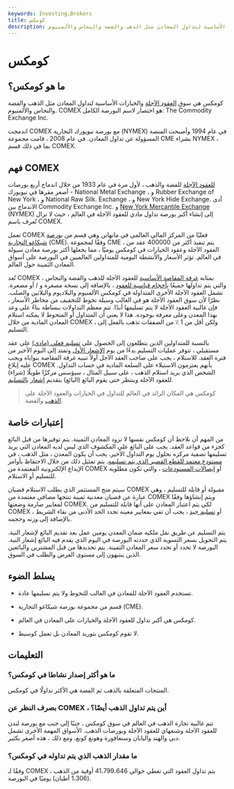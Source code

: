 ```yaml
---
keywords: Investing,Brokers
title: كومكس
description: كومكس هي سوق العقود الآجلة والخيارات الأساسية لتداول المعادن مثل الذهب والفضة والنحاس والألمنيوم.
---
```


# كومكس
## ما هو كومكس؟

كومكس هي سوق [العقود الآجلة](/futures) والخيارات الأساسية لتداول المعادن مثل الذهب والفضة والنحاس والألمنيوم. COMEX هو اختصار لاسم البورصة الكامل: The Commodity Exchange Inc.

اندمجت COMEX مع بورصة نيويورك التجارية (NYMEX) في عام 1994 وأصبحت المنصة المسؤولة عن تداول المعادن. في عام 2008 ، قامت مجموعة CME بشراء NYMEX ، بما في ذلك قسم COMEX.

## فهم COMEX

[للعقود الآجلة](/futures) للفضة والذهب ، لأول مرة في عام 1933 من خلال اندماج أربع بورصات أصغر مقرها في نيويورك - National Metal Exchange ، و Rubber Exchange of New York ، و National Raw Silk. Exchange ، و New York Hide Exchange. أدى الاندماج بين Commodity Exchange Inc. و [New York Mercantile Exchange](/nymex) (NYMEX) إلى إنشاء أكبر بورصة تداول مادي للعقود الآجلة في العالم ، حيث لا تزال تُعرف باسم COMEX.

تعمل COMEX فعليًا من المركز المالي العالمي في مانهاتن وهي قسم من [بورصة شيكاغو التجارية](/cme) (CME). وفقًا لمجموعة CME ، يتم تنفيذ أكثر من 400000 عقد من العقود الآجلة وعقود الخيارات في كومكس يوميًا ، مما يجعلها أكثر بورصة معادن سيولة في العالم. تؤثر الأسعار والأنشطة اليومية للمتداولين العالميين في البورصة على أسواق المعادن الثمينة حول العالم.

تُعد COMEX بمثابة [غرفة المقاصة الأساسية](/clearinghouse) للعقود الآجلة للذهب والفضة والنحاس ، والتي يتم تداولها جميعًا [بأحجام قياسية للعقود](/contractsize) ، بالإضافة إلى نسخة مصغرة و / أو مصغرة. تشمل العقود الآجلة الأخرى المتداولة في كومكس الألمنيوم والبلاديوم والبلاتين والصلب. نظرًا لأن سوق العقود الآجلة هو في الغالب وسيلة تحوط للتخفيف من مخاطر الأسعار ، فإن غالبية العقود الآجلة لا يتم تسليمها أبدًا. تتم معظم التداولات ببساطة بناءً على وعد بهذا المعدن وعلى معرفة بوجوده. هذا لا يعني أن المتداول أو المتحوط لا يمكنه استلام المعادن المادية من خلال COMEX ، ولكن أقل من 1 ٪ من الصفقات تذهب بالفعل إلى التسليم.

بالنسبة للمتداولين الذين يتطلعون إلى الحصول على [تسليم فعلي (مادي)](/physicaldelivery) على عقد مستقبلي ، تتوفر عمليات التسليم بدءًا من يوم [الإشعار الأول](/firstnoticeday) وتمتد إلى اليوم الأخير من فترة العقد. للاستلام ، يجب على صاحب العقد الآجل أولاً تنبيه غرفة المقاصة بنواياه ويجب عليه إبلاغ COMEX بأنهم يعتزمون الاستيلاء على السلعة المادية في حساب التداول. الشخص الذي يريد استلام الذهب ، على سبيل المثال ، سيؤسس مركزًا طويلًا (شراء) للعقود الآجلة وينتظر حتى يقوم البائع (البائع) بتقديم [إشعار](/deliverynotice) [بالتسليم](/deliverynotice).

> كومكس هي المكان الرائد في العالم للتداول في الخيارات والعقود الآجلة على [الذهب](/gold-option) والفضة.

>

## إعتبارات خاصة

من المهم أن نلاحظ أن كومكس نفسها لا تزود المعادن الثمينة. يتم توفيرها من قبل البائع كجزء من قواعد العقد. يجب على البائع على المكشوف الذي ليس لديه المعادن التي يريد تسليمها تصفية مركزه بحلول يوم التداول الأخير. يجب أن يكون المعدن ، مثل الذهب ، في [مستودع معتمد للقطع القصير الذي يتم تسليمه](/depository). يتم تمثيل ذلك من خلال الاحتفاظ بأوامر الإيداع الإلكترونية المعتمدة من COMEX أو [إيصالات المستودعات](/warehousereceipt) ، والتي تكون مطلوبة للتسليم أو الاستلام.

سيتم منح المستثمر الذي يطلب الاستلام قضبان COMEX مقبولة أو قابلة للتسليم ، وهي عبارة عن قضبان معدنية ثمينة تنتجها مصافي معتمدة من COMEX ويتم إنشاؤها وفقًا لمعايير صارمة وضعتها COMEX. لكي يتم اعتبار المعادن على أنها قابلة للتسليم من COMEX أو [تسليم جيد](/gooddelivery) ، يجب أن تفي بمعايير معينة تحدد الحد الأدنى من نقاء الشريط ، بالإضافة إلى وزنه وحجمه.

يتم التسليم عن طريق نقل ملكية ضمان المعدن يومين عمل بعد تقديم البائع لإشعار النية. يتم التحويل بسعر التسوية الذي حددته البورصة في اليوم الذي يقدم فيه البائع إشعار النية. البورصة لا تحدد أو تحدد سعر المعادن الثمينة. يتم تحديدها من قبل المشترين والبائعين الذين ينتبهون إلى مستوى العرض والطلب في السوق.

## يسلط الضوء

- تستخدم العقود الآجلة للمعادن في الغالب للتحوط ولا يتم تسليمها عادة.

- قسم من مجموعة بورصة شيكاغو التجارية (CME).

- كومكس هي أكبر تداول للعقود الآجلة والخيارات على المعادن في العالم.

- لا تقوم كومكس بتوريد المعادن بل تعمل كوسيط.

## التعليمات

### ما هو أكثر إصدار نشاطا في كومكس؟

المنتجات المتعلقة بالذهب ثم الفضة هي الأكثر تداولًا في كومكس.

### بصرف النظر عن COMEX ، أين يتم تداول الذهب أيضًا؟

تتم غالبية تجارة الذهب في العالم في سوق كومكس ، جنبًا إلى جنب مع بورصة لندن للعقود الآجلة وشنغهاي للعقود الآجلة وبورصات الذهب. الأسواق المهمة الأخرى تشمل دبي والهند واليابان وسنغافورة وهونغ كونغ. ومع ذلك ، هذه أصغر بكثير.

### ما مقدار الذهب الذي يتم تداوله في كومكس؟

وفقًا لـ COMEX ، يتم تداول العقود التي تغطي حوالي 41،799،646 أوقية من الذهب (1،306 أطنان) يوميًا في البورصة.

